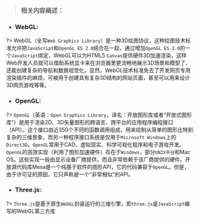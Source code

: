 > ### 相关内容阐述：

- ### WebGL:

?> WebGL（全写`Web Graphics Library`）是一种3D绘图协议，这种绘图技术标准允许把`JavaScript`和`OpenGL ES 2.0`结合在一起，通过增加`OpenGL ES 2.0`的一个`JavaScript`绑定，WebGL可以为HTML5 `Canvas`提供硬件3D加速渲染，这样Web开发人员就可以借助系统显卡来在浏览器里更流畅地展示3D场景和模型了，还能创建复杂的导航和数据视觉化。显然，WebGL技术标准免去了开发网页专用渲染插件的麻烦，可被用于创建具有复杂3D结构的网站页面，甚至可以用来设计3D网页游戏等等。

-  ### OpenGL:

?> `OpenGL`（英语：`Open Graphics Library`，译名：开放图形库或者“开放式图形库”）是用于渲染2D、3D矢量图形的跨语言、跨平台的应用程序编程接口（API）。这个接口由近350个不同的函数调用组成，用来绘制从简单的图形比特到复杂的三维景象。而另一种程序接口系统是仅用于`Microsoft Windows`上的`Direct3D`。`OpenGL`常用于CAD、虚拟现实、科学可视化程序和电子游戏开发。`OpenGL`的高效实现（利用了图形加速硬件）存在于`Windows`，部分`UNIX平台`和Mac OS。这些实现一般由显示设备厂商提供，而且非常依赖于该厂商提供的硬件。开放源代码库Mesa是一个纯基于软件的图形API，它的代码兼容于`OpenGL`。但是，由于许可证的原因，它只声称是一个“非常相似”的API。

-  ### Three.js:

?> `Three.js`是基于原生`WebGL`封装运行的三维引擎，即`three.js`是`JavaScript`编写的WebGL第三方库